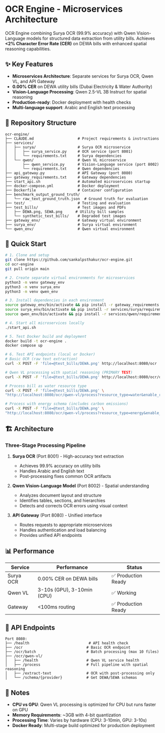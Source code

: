 # OCR Engine - Microservices Architecture

OCR Engine combining Surya OCR (99.9% accuracy) with Qwen Vision-Language models for structured data extraction from utility bills. Achieves **<2% Character Error Rate (CER)** on DEWA bills with enhanced spatial reasoning capabilities.

## ✨ Key Features

- **Microservices Architecture**: Separate services for Surya OCR, Qwen VL, and API Gateway
- **0.00% CER** on DEWA utility bills (Dubai Electricity & Water Authority)
- **Vision-Language Processing**: Qwen 2.5-VL 3B Instruct for spatial reasoning
- **Production-ready**: Docker deployment with health checks
- **Multi-language support**: Arabic and English text processing

## 📁 Repository Structure

```
ocr-engine/
├── CLAUDE.md                    # Project requirements & instructions
├── services/
│   ├── surya/                   # Surya OCR microservice
│   │   ├── surya_service.py     # OCR service (port 8001)
│   │   └── requirements.txt     # Surya dependencies
│   └── qwen/                    # Qwen VL microservice
│       ├── qwen_service.py      # Vision-Language service (port 8002)
│       └── requirements.txt     # Qwen dependencies
├── api_gateway.py               # API Gateway (port 8080)
├── gateway_requirements.txt     # Gateway dependencies
├── start_api.sh                 # Automated microservices startup
├── docker-compose.yml           # Docker deployment
├── Dockerfile                   # Container configuration
├── benchmark_output_ground_truth/
│   └── raw_text_ground_truth.json  # Ground truth for evaluation
├── test/                        # Testing and evaluation
├── test_bills/                  # Test images and PDFs
│   ├── DEWA.png, SEWA.png      # Utility bill samples
│   └── synthetic_test_bills/    # Degraded test images
├── gateway_env/                 # Gateway virtual environment
├── surya_env/                   # Surya virtual environment
└── qwen_env/                    # Qwen virtual environment
```

## 🚀 Quick Start

```bash
# 1. Clone and setup
git clone https://github.com/sankalpsthakur/ocr-engine.git
cd ocr-engine
git pull origin main

# 2. Create separate virtual environments for microservices
python3 -m venv gateway_env
python3 -m venv surya_env  
python3 -m venv qwen_env

# 3. Install dependencies in each environment
source gateway_env/bin/activate && pip install -r gateway_requirements.txt && deactivate
source surya_env/bin/activate && pip install -r services/surya/requirements.txt && deactivate
source qwen_env/bin/activate && pip install -r services/qwen/requirements.txt && deactivate

# 4. Start all microservices locally
./start_api.sh

# 5. Test Docker build and deployment
docker build -t ocr-engine .
docker compose up

# 6. Test API endpoints (local or Docker)
# Basic OCR (raw text extraction)
curl -X POST -F 'file=@test_bills/DEWA.png' http://localhost:8080/ocr

# Qwen VL processing with spatial reasoning (PRIMARY TEST)
curl -X POST -F 'file=@test_bills/DEWA.png' http://localhost:8080/ocr/qwen-vl/process

# Process bill as water resource type
curl -X POST -F 'file=@test_bills/DEWA.png' \
"http://localhost:8080/ocr/qwen-vl/process?resource_type=water&enable_reasoning=true"

# Process with energy schema (includes carbon emissions)
curl -X POST -F 'file=@test_bills/DEWA.png' \
"http://localhost:8080/ocr/qwen-vl/process?resource_type=energy&enable_reasoning=false"
```

## 🏗️ Architecture

### Three-Stage Processing Pipeline

1. **Surya OCR** (Port 8001) - High-accuracy text extraction
   - Achieves 99.9% accuracy on utility bills
   - Handles Arabic and English text
   - Post-processing fixes common OCR artifacts

2. **Qwen Vision-Language Model** (Port 8002) - Spatial understanding
   - Analyzes document layout and structure
   - Identifies tables, sections, and hierarchies
   - Detects and corrects OCR errors using visual context

3. **API Gateway** (Port 8080) - Unified interface
   - Routes requests to appropriate microservices
   - Handles authentication and load balancing
   - Provides unified API endpoints

## 📊 Performance

| Service | Performance | Status |
|---------|-------------|--------|
| Surya OCR | 0.00% CER on DEWA bills | ✅ Production Ready |
| Qwen VL | 3-10s (GPU), 3-10min (CPU) | ✅ Working |
| Gateway | <100ms routing | ✅ Production Ready |

## 🔧 API Endpoints

```
Port 8080:
├── /health                           # API health check
├── /ocr                             # Basic OCR endpoint
├── /ocr/batch                       # Batch processing (max 10 files)
├── /ocr/qwen-vl/
│   ├── /health                      # Qwen VL service health
│   ├── /process                     # Full pipeline with spatial reasoning
│   ├── /extract-text                # OCR with post-processing only
│   └── /schema/{provider}           # Get DEWA/SEWA schemas
```

## 📝 Notes

- **CPU vs GPU**: Qwen VL processing is optimized for CPU but runs faster on GPU
- **Memory Requirements**: ~3GB with 4-bit quantization
- **Processing Time**: Varies by hardware (CPU: 3-10min, GPU: 3-10s)
- **Docker Ready**: Multi-stage build optimized for production deployment